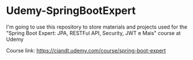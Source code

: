 # Udemy-SpringBootExpert
I'm going to use this repository to store materials and projects used for the "Spring Boot Expert: JPA, RESTFul API, Security, JWT e Mais" course at Udemy

Course link: https://ciandt.udemy.com/course/spring-boot-expert
